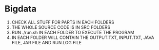 # Bigdata
1. CHECK ALL STUFF FOR PARTS IN EACH FOLDERS
2. THE WHOLE SOURCE CODE IS IN SRC FOLDERS
3. RUN ./run.sh IN EACH FOLDER TO EXECUTE THE PROGRAM
4. IN EACH FOLDER WILL CONTAIN THE OUTPUT.TXT, INPUT.TXT, JAVA FILE, JAR FILE AND RUN.LOG FILE
